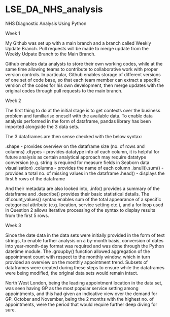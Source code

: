 # LSE_DA_NHS_analysis
NHS Diagnostic Analysis Using Python

Week 1

My Github was set up with a main branch and a branch called Weekly Update Branch. Pull requests will be made to merge update from the Weekly Udpate Branch to the Main Branch.

Github enables data analysts to store their own working codes, while at the same time allowing teams to contribute to collaborative work with proper version controls. In particular, Github enables storage of different versions of one set of code base, so that each team member can extract a specific version of the codes for his own development, then merge updates with the original codes through pull requests to the main branch.


Week 2

The first thing to do at the initial stage is to get contexts over the business problem and familiarise oneself with the available data. To enable data analysis performed in the form of dataframe, pandas library has been imported alongside the 3 data sets.

The 3 dataframes are then sense checked with the below syntax:

.shape - provides overview on the dataframe size (no. of rows and columns)
.dtypes - provides datatype info of each column, it is helpful for future analysis as certain analytical approach may require datatype conversion (e.g. string is required for measure fields in Seaborn data visualisation)
.columns - provides the name of each column
.isnull().sum() - provides a total no. of missing values in the dataframe
.head() - displays the first 5 rows of the dataframe 

And their metadata are also looked into, .info() provides a summary of the dataframe and .describe() provides their basic statistical details. The df.count_values() syntax enables sum of the total appearance of a specific categorical attribute (e.g. location, service setting etc.), and a for loop used in Question 2 allows iterative processing of the syntax to display results from the first 5 rows.


Week 3

Since the date data in the data sets were initially provided in the form of text strings, to enable further analysis on a by-month basis, conversion of dates into year-month-day format was required and was done through the Python datetime module. The .groupby() function allowed aggregation of the appointment count with respect to the monthly window, which in turn provided an overview on the monthly appointment trend. Subsets of dataframes were created during these steps to ensure while the dataframes were being modified, the original data sets would remain intact.

North West London, being the leading appointment location in the data set, was seen having GP as the most popular service setting among appointments, and this had given an indicative view over the demand for GP. October and November, being the 2 months with the highest no. of appointments, were the period that would require further deep diving for sure.
